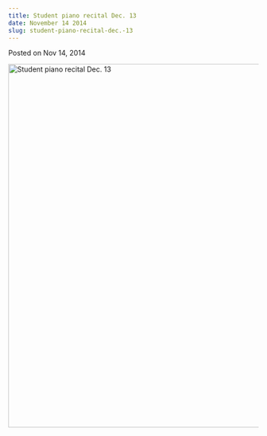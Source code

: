 ```yaml
---
title: Student piano recital Dec. 13
date: November 14 2014
slug: student-piano-recital-dec.-13
---
```





<span class="date">Posted on Nov 14, 2014    </span>
<p><img alt="Student piano recital Dec. 13" src="http://news.csumb.edu/sites/default/files/65/attachments/news/images/piano_recital_fall2014.jpg" style="float:left; width:550px; height:731px"/></p>





